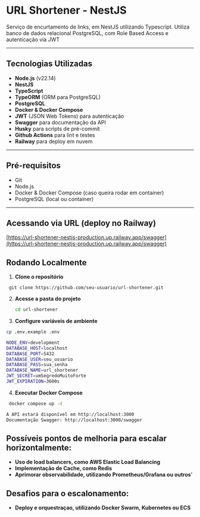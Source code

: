 # URL Shortener - NestJS

Serviço de encurtamento de links, em NestJS utilizando Typescript. Utiliza banco de dados relacional PostgreSQL, com Role Based Access e autenticação via JWT

---

## Tecnologias Utilizadas

- **Node.js** (v22.14)
- **NestJS** 
- **TypeScript**
- **TypeORM** (ORM para PostgreSQL)
- **PostgreSQL**
- **Docker & Docker Compose**
- **JWT** (JSON Web Tokens) para autenticação
- **Swagger** para documentação da API
- **Husky** para scripts de pré-commit
- **Github Actions** para lint e testes
- **Railway** para deploy em nuvem

---

## Pré-requisitos

- Git  
- Node.js  
- Docker & Docker Compose (caso queira rodar em container)  
- PostgreSQL (local ou container)    

---

## Acessando via URL (deploy no Railway)

[https://url-shortener-nestjs-production.up.railway.app/swagger](https://url-shortener-nestjs-production.up.railway.app/swagger)

## Rodando Localmente

1. **Clone o repositório**
  ```env  
   git clone https://github.com/seu-usuario/url-shortener.git
   ```

2. **Acesse a pasta do projeto**    
   ```sh
   cd url-shortener
   ```
3. **Configure variáveis de ambiente**
  ```bash
  cp .env.example .env

  NODE_ENV=development
  DATABASE_HOST=localhost
  DATABASE_PORT=5432
  DATABASE_USER=seu_usuario
  DATABASE_PASS=sua_senha
  DATABASE_NAME=url_shortener
  JWT_SECRET=umSegredoMuitoForte
  JWT_EXPIRATION=3600s
  ```

4. **Executar Docker Compose**
```sh
 docker compose up -d
```
```sh
A API estará disponível em http://localhost:3000
Documentação Swagger: http://localhost:3000/swagger
```

## Possíveis pontos de melhoria para escalar horizontalmente:
- **Uso de load balancers, como AWS Elastic Load Balancing**
- **Implementação de Cache, como Redis**
- **Aprimorar observabilidade, utilizando Prometheus/Grafana ou outros**'

## Desafios para o escalonamento:
- **Deploy e orquestraçao, utilizando Docker Swarm, Kubernetes ou ECS**



